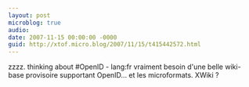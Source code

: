 ```yaml
---
layout: post
microblog: true
audio: 
date: 2007-11-15 00:00:00 -0000
guid: http://xtof.micro.blog/2007/11/15/t415442572.html
---
```

zzzz. thinking about #OpenID - lang:fr vraiment besoin d'une belle wiki-base provisoire supportant OpenID... et les microformats. XWiki ?
